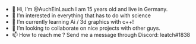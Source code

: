 - 👋 Hi, I’m @AuchEinLauch
I am 15 years old and live in Germany.
- 👀 I’m interested in everything that has to do with science
- 🌱 I’m currently learning Ai / 3d graphics with c++!
- 💞️ I’m looking to collaborate on nice projects with other guys.
- 📫 How to reach me ?
Send me a message through  Discord: leatch#1838

<!---
AuchEinLauch/AuchEinLauch is a ✨ special ✨ repository because its `README.md` (this file) appears on your GitHub profile.
You can click the Preview link to take a look at your changes.
--->
